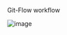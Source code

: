 
Git-Flow workflow 

![image](https://github.com/user-attachments/assets/aa0029b9-cc12-4917-8173-0213192d8f21)

